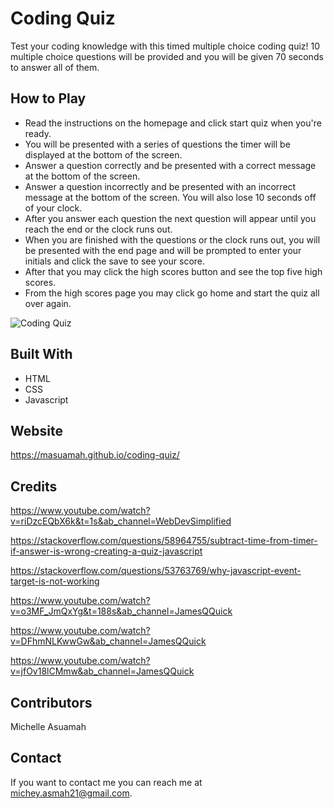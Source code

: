 # Coding Quiz

Test your coding knowledge with this timed multiple choice coding quiz!
10 multiple choice questions will be provided and you will be given 70 seconds to answer all of them. 

## How to Play
* Read the instructions on the homepage and click start quiz when you're ready.
* You will be presented with a series of questions the timer will be displayed at the bottom of the screen.
* Answer a question correctly and be presented with a correct message at the bottom of the screen.
* Answer a question incorrectly and be presented with an incorrect message at the bottom of the screen. 
You will also lose 10 seconds off of your clock.
* After you answer each question the next question will appear until you reach the end or the clock runs out.
* When you are finished with the questions or the clock runs out, you will be presented with the 
end page and will be prompted to enter your initials and click the save to see your score.
* After that you may click the high scores button and see the top five high scores.
* From the high scores page you may click go home and start the quiz all over again.


![Coding Quiz](https://user-images.githubusercontent.com/77217156/111916716-abd8de00-8a52-11eb-9542-1c5e80f84c37.gif)

## Built With
* HTML
* CSS
* Javascript

## Website
https://masuamah.github.io/coding-quiz/

## Credits
https://www.youtube.com/watch?v=riDzcEQbX6k&t=1s&ab_channel=WebDevSimplified

https://stackoverflow.com/questions/58964755/subtract-time-from-timer-if-answer-is-wrong-creating-a-quiz-javascript

https://stackoverflow.com/questions/53763769/why-javascript-event-target-is-not-working

https://www.youtube.com/watch?v=o3MF_JmQxYg&t=188s&ab_channel=JamesQQuick

https://www.youtube.com/watch?v=DFhmNLKwwGw&ab_channel=JamesQQuick

https://www.youtube.com/watch?v=jfOv18lCMmw&ab_channel=JamesQQuick

## Contributors
Michelle Asuamah

## Contact
If you want to contact me you can reach me at michey.asmah21@gmail.com.

